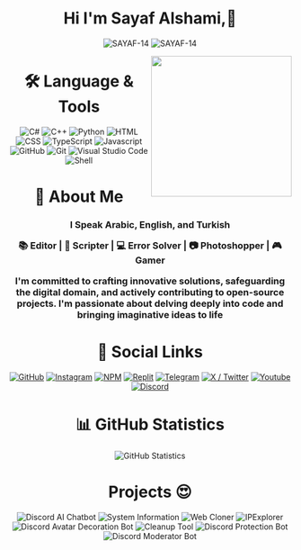<h1 align="center">Hi I'm Sayaf Alshami,👋</h1>
<p align="center">
    <p align="center"> <img src="https://komarev.com/ghpvc/?username=SAYAF-14&label=Profile%20views&color=0e75b6&style=flat" alt="SAYAF-14" />
		   <img src="https://img.shields.io/github/followers/SAYAF-14?label=Followers" alt="SAYAF-14" />
  </p>
    <img align="right" src="https://user-images.githubusercontent.com/63050133/156676671-d5b2e362-97d4-4404-9447-dd71ddfea82f.gif" width = 250px/>
  




<div align="center"> <h1 align="center"> 🛠 Language & Tools </h1> </div>
  <div align="center">
    <img src="https://imgur.com/KEjLMbm.png" alt="C#" />
    <img src="https://imgur.com/M7clnGu.png" alt="C++" />
    <img src="https://imgur.com/OVq7WwF.png" alt="Python" />
    <img src="https://imgur.com/3KvfKeH.png" alt="HTML" />
    <img src="https://imgur.com/JncbSGq.png" alt="CSS" />
    <img src="https://imgur.com/zw93EwM.png" alt="TypeScript" />
    <img src="https://imgur.com/J6J18Oq.png" alt="Javascript" />
    <img src="https://imgur.com/am2M8Sr.png " alt="GitHub" />
    <img src="https://imgur.com/23o6vBG.png" alt="Git" />
    <img src="https://imgur.com/5GBBmDh.png" alt="Visual Studio Code" />
    <img src="https://imgur.com/7RTXlBW.png" alt="Shell" />
  </div>
  
  <div align="center"> <h1 align="center"> 👋 About Me </h1> </div>
  
  <div align="center"> <h3 align="center"> 
  I Speak Arabic, English, and Turkish
  
  📚 Editor | 📜 Scripter | 💻 Error Solver | 📷 Photoshopper | 🎮 Gamer
  
  I'm committed to crafting innovative solutions, safeguarding the digital domain, and actively contributing to open-source projects. I'm passionate about delving deeply into code and bringing imaginative ideas to life
  
  </h3>
  
  </div>
  
  <div align="center"> <h1 align="center"> 🔗 Social Links </h1> </div>
  
  <div align="center">
    <a href="https://github.com/SAYAF-14"><img src="https://imgur.com/3ODU5lj.png" alt="GitHub" /></a>
    <a href="https://www.instagram.com/sayaf_14"><img src="https://imgur.com/n2oyhCP.png" alt="Instagram" /></a>
    <a href="https://www.npmjs.com/~sayaf14"><img src="https://imgur.com/rVt9huZ.png" alt="NPM" /></a>
    <a href="https://replit.com/@SayafAlshami14"><img src="https://imgur.com/RkgoVR3.png" alt="Replit" /></a>
    <a href="https://t.me/alshami_14"><img src="https://imgur.com/6Y6wmmg.png" alt="Telegram" /></a>
    <a href="https://x.com/SayafAlshami"><img src="https://imgur.com/1jPpy8l.png" alt="X / Twitter" /></a>
    <a href="https://www.youtube.com/@sayaf_alshami"><img src="https://imgur.com/uYQleGv.png" alt="Youtube" /></a>
    <a href="https://discord.gg/XceSbdajVQ"><img src="https://imgur.com/Qcg8nxa.png" alt="Discord" /></a>
  </div>

  
  <div align="center"> <h1 align="center"> 📊 GitHub Statistics </h1> </div>
  
  <div align="center">
    <img src="https://github-readme-stats.vercel.app/api?username=SAYAF-14&show_icons=true&show=reviews,discussions_started,discussions_answered,prs_merged,prs_merged_percentage&bg_color=30,020614,cfb360&title_color=a5a5a5&text_color=a5a5a5" alt="GitHub Statistics" />
  </div>

<div align="center"> <h1 align="center"> Projects 😍 </h1> </div>

  <div align="center">
    <img src="https://github-readme-stats.vercel.app/api/pin/?username=wickstudio&repo=discord-ai-chatbot&bg_color=30,020614,cfb360&title_color=a5a5a5&text_color=a5a5a5)](https://github.com/wickstudio/discord-ai-chatbot" alt="Discord AI Chatbot" />
    <img src="https://github-readme-stats.vercel.app/api/pin/?username=wickstudio&repo=System-Information&bg_color=30,020614,cfb360&title_color=a5a5a5&text_color=a5a5a5)](https://github.com/wickstudio/System-Information" alt="System Information" />
    <img src="https://github-readme-stats.vercel.app/api/pin/?username=wickstudio&repo=Web-Cloner&bg_color=30,020614,cfb360&title_color=a5a5a5&text_color=a5a5a5" alt="Web Cloner" />
    <img src="https://github-readme-stats.vercel.app/api/pin/?username=wickstudio&repo=IPExplorer&bg_color=30,020614,cfb360&title_color=a5a5a5&text_color=a5a5a5" alt="IPExplorer" />
    <img src="https://github-readme-stats.vercel.app/api/pin/?username=wickstudio&repo=Discord-Avatar-Decoration-Bot&bg_color=30,020614,cfb360&title_color=a5a5a5&text_color=a5a5a5)](https://github.com/wickstudio/System-Information" alt="Discord Avatar Decoration Bot" />
    <img src="https://github-readme-stats.vercel.app/api/pin/?username=wickstudio&repo=cleanup-tool&bg_color=30,020614,cfb360&title_color=a5a5a5&text_color=a5a5a5" alt="Cleanup Tool" />
    <img src="https://github-readme-stats.vercel.app/api/pin/?username=wickstudio&repo=discord-protection-bot&bg_color=30,020614,cfb360&title_color=a5a5a5&text_color=a5a5a5)](https://github.com/wickstudio/discord-protection-bot" alt="Discord Protection Bot" />
    <img src="https://github-readme-stats.vercel.app/api/pin/?username=wickstudio&repo=discord-moderator-bot&bg_color=30,020614,cfb360&title_color=a5a5a5&text_color=a5a5a5)](https://github.com/wickstudio/discord-moderator-bot" alt="Discord Moderator Bot" />
  </div>
  
